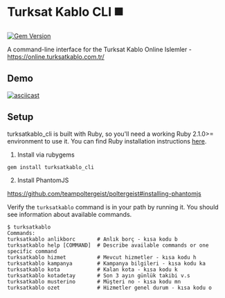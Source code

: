 Turksat Kablo CLI :black_medium_square:
=================
[![Gem Version](https://badge.fury.io/rb/turksatkablo_cli.svg)](https://badge.fury.io/rb/turksatkablo_cli)

A command-line interface for the Turksat Kablo Online Islemler - https://online.turksatkablo.com.tr/


## Demo

[![asciicast](https://asciinema.org/a/O5JIljKHQjTe3cRZNDLBngJXS.png)](https://asciinema.org/a/O5JIljKHQjTe3cRZNDLBngJXS)

## Setup

turksatkablo_cli is built with Ruby, so you'll need a working Ruby 2.1.0>= environment to use it. You can find Ruby installation instructions [here](https://www.ruby-lang.org/en/installation/).


1. Install via rubygems

```bash
gem install turksatkablo_cli
```

2. Install PhantomJS

https://github.com/teampoltergeist/poltergeist#installing-phantomjs



Verify the `turksatkablo` command is in your path by running it. You should see information about available commands.

```
$ turksatkablo
Commands:
turksatkablo anlikborc       # Anlık borç - kısa kodu b
turksatkablo help [COMMAND]  # Describe available commands or one specific command
turksatkablo hizmet          # Mevcut hizmetler - kısa kodu h
turksatkablo kampanya        # Kampanya bilgileri - kısa kodu ka
turksatkablo kota            # Kalan kota - kısa kodu k
turksatkablo kotadetay       # Son 3 ayın günlük takibi v.s
turksatkablo musterino       # Müşteri no - kısa kodu mn
turksatkablo ozet            # Hizmetler genel durum - kısa kodu o
```
